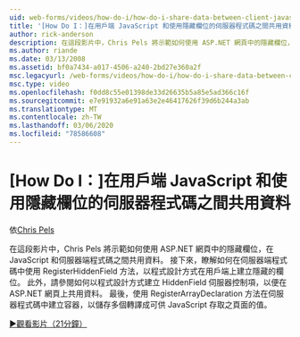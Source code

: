 ```yaml
---
uid: web-forms/videos/how-do-i/how-do-i-share-data-between-client-javascript-and-server-code-using-a-hidden-field
title: '[How Do I：]在用戶端 JavaScript 和使用隱藏欄位的伺服器程式碼之間共用資料 |Microsoft Docs'
author: rick-anderson
description: 在這段影片中，Chris Pels 將示範如何使用 ASP.NET 網頁中的隱藏欄位，在 JavaScript 和伺服器端程式碼之間共用資料。 接下來，瞭解如何 。
ms.author: riande
ms.date: 03/13/2008
ms.assetid: bf0a7434-a017-4506-a240-2bd27e360a2f
msc.legacyurl: /web-forms/videos/how-do-i/how-do-i-share-data-between-client-javascript-and-server-code-using-a-hidden-field
msc.type: video
ms.openlocfilehash: f0dd8c55e01398de33d26635b5a85e5ad366c16f
ms.sourcegitcommit: e7e91932a6e91a63e2e46417626f39d6b244a3ab
ms.translationtype: MT
ms.contentlocale: zh-TW
ms.lasthandoff: 03/06/2020
ms.locfileid: "78586608"
---
```

# <a name="how-do-i-share-data-between-client-javascript-and-server-code-using-a-hidden-field"></a>[How Do I：]在用戶端 JavaScript 和使用隱藏欄位的伺服器程式碼之間共用資料

依[Chris Pels](https://twitter.com/chrispels)

在這段影片中，Chris Pels 將示範如何使用 ASP.NET 網頁中的隱藏欄位，在 JavaScript 和伺服器端程式碼之間共用資料。 接下來，瞭解如何在伺服器端程式碼中使用 RegisterHiddenField 方法，以程式設計方式在用戶端上建立隱藏的欄位。 此外，請參閱如何以程式設計方式建立 HiddenField 伺服器控制項，以便在 ASP.NET 網頁上共用資料。 最後，使用 RegisterArrayDeclaration 方法在伺服器程式碼中建立容器，以儲存多個轉譯成可供 JavaScript 存取之頁面的值。

[&#9654;觀看影片（21分鐘）](https://channel9.msdn.com/Blogs/ASP-NET-Site-Videos/how-do-i-share-data-between-client-javascript-and-server-code-using-a-hidden-field)
